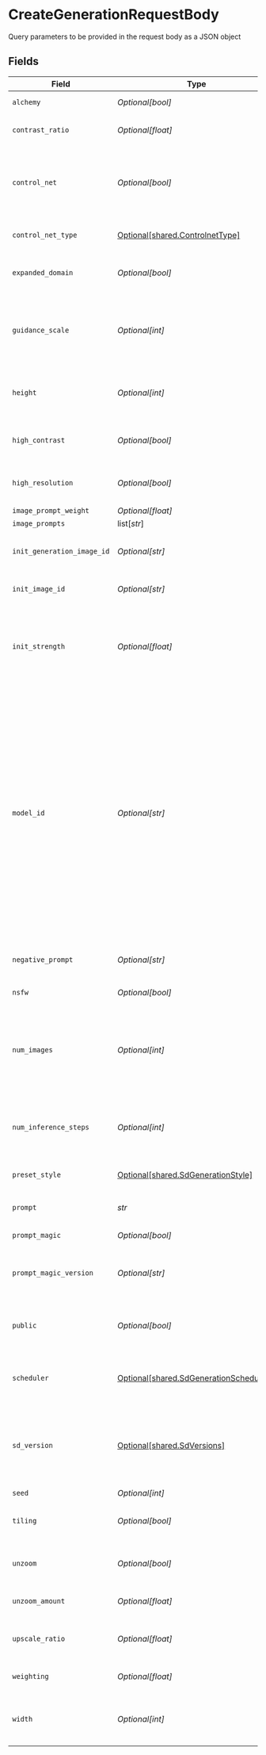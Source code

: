 # CreateGenerationRequestBody

Query parameters to be provided in the request body as a JSON object


## Fields

| Field                                                                                                                                                                                                                                                                                                          | Type                                                                                                                                                                                                                                                                                                           | Required                                                                                                                                                                                                                                                                                                       | Description                                                                                                                                                                                                                                                                                                    |
| -------------------------------------------------------------------------------------------------------------------------------------------------------------------------------------------------------------------------------------------------------------------------------------------------------------- | -------------------------------------------------------------------------------------------------------------------------------------------------------------------------------------------------------------------------------------------------------------------------------------------------------------- | -------------------------------------------------------------------------------------------------------------------------------------------------------------------------------------------------------------------------------------------------------------------------------------------------------------- | -------------------------------------------------------------------------------------------------------------------------------------------------------------------------------------------------------------------------------------------------------------------------------------------------------------- |
| `alchemy`                                                                                                                                                                                                                                                                                                      | *Optional[bool]*                                                                                                                                                                                                                                                                                               | :heavy_minus_sign:                                                                                                                                                                                                                                                                                             | Enable to use Alchemy.                                                                                                                                                                                                                                                                                         |
| `contrast_ratio`                                                                                                                                                                                                                                                                                               | *Optional[float]*                                                                                                                                                                                                                                                                                              | :heavy_minus_sign:                                                                                                                                                                                                                                                                                             | Contrast Ratio to use with Alchemy.                                                                                                                                                                                                                                                                            |
| `control_net`                                                                                                                                                                                                                                                                                                  | *Optional[bool]*                                                                                                                                                                                                                                                                                               | :heavy_minus_sign:                                                                                                                                                                                                                                                                                             | Enable to use ControlNet. Requires an init image to be provided. Requires a model based on SD v1.5                                                                                                                                                                                                             |
| `control_net_type`                                                                                                                                                                                                                                                                                             | [Optional[shared.ControlnetType]](../../models/shared/controlnettype.md)                                                                                                                                                                                                                                       | :heavy_minus_sign:                                                                                                                                                                                                                                                                                             | The type of ControlNet to use.                                                                                                                                                                                                                                                                                 |
| `expanded_domain`                                                                                                                                                                                                                                                                                              | *Optional[bool]*                                                                                                                                                                                                                                                                                               | :heavy_minus_sign:                                                                                                                                                                                                                                                                                             | Enable to use the Expanded Domain feature of Alchemy.                                                                                                                                                                                                                                                          |
| `guidance_scale`                                                                                                                                                                                                                                                                                               | *Optional[int]*                                                                                                                                                                                                                                                                                                | :heavy_minus_sign:                                                                                                                                                                                                                                                                                             | How strongly the generation should reflect the prompt. 7 is recommended. Must be between 1 and 20.                                                                                                                                                                                                             |
| `height`                                                                                                                                                                                                                                                                                                       | *Optional[int]*                                                                                                                                                                                                                                                                                                | :heavy_minus_sign:                                                                                                                                                                                                                                                                                             | The height of the images. Must be between 32 and 1024 and be a multiple of 8.                                                                                                                                                                                                                                  |
| `high_contrast`                                                                                                                                                                                                                                                                                                | *Optional[bool]*                                                                                                                                                                                                                                                                                               | :heavy_minus_sign:                                                                                                                                                                                                                                                                                             | Enable to use the High Contrast feature of Prompt Magic.                                                                                                                                                                                                                                                       |
| `high_resolution`                                                                                                                                                                                                                                                                                              | *Optional[bool]*                                                                                                                                                                                                                                                                                               | :heavy_minus_sign:                                                                                                                                                                                                                                                                                             | Enable to use the High Resolution feature of Prompt Magic.                                                                                                                                                                                                                                                     |
| `image_prompt_weight`                                                                                                                                                                                                                                                                                          | *Optional[float]*                                                                                                                                                                                                                                                                                              | :heavy_minus_sign:                                                                                                                                                                                                                                                                                             | N/A                                                                                                                                                                                                                                                                                                            |
| `image_prompts`                                                                                                                                                                                                                                                                                                | list[*str*]                                                                                                                                                                                                                                                                                                    | :heavy_minus_sign:                                                                                                                                                                                                                                                                                             | N/A                                                                                                                                                                                                                                                                                                            |
| `init_generation_image_id`                                                                                                                                                                                                                                                                                     | *Optional[str]*                                                                                                                                                                                                                                                                                                | :heavy_minus_sign:                                                                                                                                                                                                                                                                                             | The ID of an existing image to use in image2image.                                                                                                                                                                                                                                                             |
| `init_image_id`                                                                                                                                                                                                                                                                                                | *Optional[str]*                                                                                                                                                                                                                                                                                                | :heavy_minus_sign:                                                                                                                                                                                                                                                                                             | The ID of an Init Image to use in image2image.                                                                                                                                                                                                                                                                 |
| `init_strength`                                                                                                                                                                                                                                                                                                | *Optional[float]*                                                                                                                                                                                                                                                                                              | :heavy_minus_sign:                                                                                                                                                                                                                                                                                             | How strongly the generated images should reflect the original image in image2image. Must be a float between 0.1 and 0.9.                                                                                                                                                                                       |
| `model_id`                                                                                                                                                                                                                                                                                                     | *Optional[str]*                                                                                                                                                                                                                                                                                                | :heavy_minus_sign:                                                                                                                                                                                                                                                                                             | The model ID used for the image generation. If not provided uses sd_version to determine the version of Stable Diffusion to use.<br/><br/>_Leonardo Creative_: 6bef9f1b-29cb-40c7-b9df-32b51c1f67d3<br/>_Leonardo Select_: cd2b2a15-9760-4174-a5ff-4d2925057376<br/>_Leonardo Signature_: 291be633-cb24-434f-898f-e662799936ad |
| `negative_prompt`                                                                                                                                                                                                                                                                                              | *Optional[str]*                                                                                                                                                                                                                                                                                                | :heavy_minus_sign:                                                                                                                                                                                                                                                                                             | The negative prompt used for the image generation                                                                                                                                                                                                                                                              |
| `nsfw`                                                                                                                                                                                                                                                                                                         | *Optional[bool]*                                                                                                                                                                                                                                                                                               | :heavy_minus_sign:                                                                                                                                                                                                                                                                                             | Not Safe For Work Flag.                                                                                                                                                                                                                                                                                        |
| `num_images`                                                                                                                                                                                                                                                                                                   | *Optional[int]*                                                                                                                                                                                                                                                                                                | :heavy_minus_sign:                                                                                                                                                                                                                                                                                             | The number of images to generate. Must be between 1 and 8. If either width or height is over 768, must be between 1 and 4.                                                                                                                                                                                     |
| `num_inference_steps`                                                                                                                                                                                                                                                                                          | *Optional[int]*                                                                                                                                                                                                                                                                                                | :heavy_minus_sign:                                                                                                                                                                                                                                                                                             | The number of inference steps to use for the generation. Must be between 30 and 60.                                                                                                                                                                                                                            |
| `preset_style`                                                                                                                                                                                                                                                                                                 | [Optional[shared.SdGenerationStyle]](../../models/shared/sdgenerationstyle.md)                                                                                                                                                                                                                                 | :heavy_minus_sign:                                                                                                                                                                                                                                                                                             | The style to generate images with.                                                                                                                                                                                                                                                                             |
| `prompt`                                                                                                                                                                                                                                                                                                       | *str*                                                                                                                                                                                                                                                                                                          | :heavy_check_mark:                                                                                                                                                                                                                                                                                             | The prompt used to generate images                                                                                                                                                                                                                                                                             |
| `prompt_magic`                                                                                                                                                                                                                                                                                                 | *Optional[bool]*                                                                                                                                                                                                                                                                                               | :heavy_minus_sign:                                                                                                                                                                                                                                                                                             | Enable to use Prompt Magic.                                                                                                                                                                                                                                                                                    |
| `prompt_magic_version`                                                                                                                                                                                                                                                                                         | *Optional[str]*                                                                                                                                                                                                                                                                                                | :heavy_minus_sign:                                                                                                                                                                                                                                                                                             | Prompt magic version v2 or v3, for use when promptMagic: true                                                                                                                                                                                                                                                  |
| `public`                                                                                                                                                                                                                                                                                                       | *Optional[bool]*                                                                                                                                                                                                                                                                                               | :heavy_minus_sign:                                                                                                                                                                                                                                                                                             | Whether the generated images should show in the community feed.                                                                                                                                                                                                                                                |
| `scheduler`                                                                                                                                                                                                                                                                                                    | [Optional[shared.SdGenerationSchedulers]](../../models/shared/sdgenerationschedulers.md)                                                                                                                                                                                                                       | :heavy_minus_sign:                                                                                                                                                                                                                                                                                             | The scheduler to generate images with. Defaults to EULER_DISCRETE if not specified.                                                                                                                                                                                                                            |
| `sd_version`                                                                                                                                                                                                                                                                                                   | [Optional[shared.SdVersions]](../../models/shared/sdversions.md)                                                                                                                                                                                                                                               | :heavy_minus_sign:                                                                                                                                                                                                                                                                                             | The base version of stable diffusion to use if not using a custom model. v1_5 is 1.5, v2 is 2.1, if not specified it will default to v1_5.                                                                                                                                                                     |
| `seed`                                                                                                                                                                                                                                                                                                         | *Optional[int]*                                                                                                                                                                                                                                                                                                | :heavy_minus_sign:                                                                                                                                                                                                                                                                                             | N/A                                                                                                                                                                                                                                                                                                            |
| `tiling`                                                                                                                                                                                                                                                                                                       | *Optional[bool]*                                                                                                                                                                                                                                                                                               | :heavy_minus_sign:                                                                                                                                                                                                                                                                                             | Whether the generated images should tile on all axis.                                                                                                                                                                                                                                                          |
| `unzoom`                                                                                                                                                                                                                                                                                                       | *Optional[bool]*                                                                                                                                                                                                                                                                                               | :heavy_minus_sign:                                                                                                                                                                                                                                                                                             | Whether the generated images should be unzoomed.                                                                                                                                                                                                                                                               |
| `unzoom_amount`                                                                                                                                                                                                                                                                                                | *Optional[float]*                                                                                                                                                                                                                                                                                              | :heavy_minus_sign:                                                                                                                                                                                                                                                                                             | How much the image should be unzoomed.                                                                                                                                                                                                                                                                         |
| `upscale_ratio`                                                                                                                                                                                                                                                                                                | *Optional[float]*                                                                                                                                                                                                                                                                                              | :heavy_minus_sign:                                                                                                                                                                                                                                                                                             | How much the image should be upscaled. (Enterprise Only)                                                                                                                                                                                                                                                       |
| `weighting`                                                                                                                                                                                                                                                                                                    | *Optional[float]*                                                                                                                                                                                                                                                                                              | :heavy_minus_sign:                                                                                                                                                                                                                                                                                             | How much weighting to use for generation.                                                                                                                                                                                                                                                                      |
| `width`                                                                                                                                                                                                                                                                                                        | *Optional[int]*                                                                                                                                                                                                                                                                                                | :heavy_minus_sign:                                                                                                                                                                                                                                                                                             | The width of the images. Must be between 32 and 1024 and be a multiple of 8.                                                                                                                                                                                                                                   |